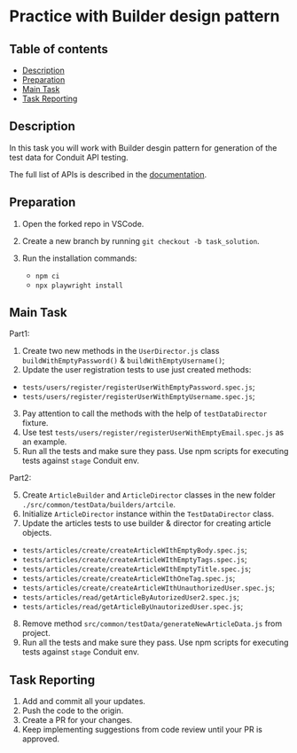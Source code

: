 # Practice with Builder design pattern

## Table of contents

- [Description](#description)
- [Preparation](#preparation)
- [Main Task](#main-task)
- [Task Reporting](#task-reporting)

## Description

In this task you will work with Builder desgin pattern for generation of the test data for Conduit API testing.


The full list of APIs is described in the [documentation](https://documenter.getpostman.com/view/22790481/2sB2j1iY5B). 

## Preparation

1. Open the forked repo in VSCode.
2. Create a new branch by running `git checkout -b task_solution`.
3. Run the installation commands:

    - `npm ci`
    - `npx playwright install`


## Main Task

Part1:

1. Create two new methods in the `UserDirector.js` class `buildWithEmptyPassword()` &  `buildWithEmptyUsername()`;
2. Update the user registration tests to use just created methods:
- `tests/users/register/registerUserWithEmptyPassword.spec.js`;
- `tests/users/register/registerUserWithEmptyUsername.spec.js`;
3. Pay attention to call the methods with the help of `testDataDirector` fixture. 
4. Use test `tests/users/register/registerUserWithEmptyEmail.spec.js` as an example.
5. Run all the tests and make sure they pass. Use npm scripts for executing tests against `stage` Conduit env. 

Part2:

5. Create `ArticleBuilder` and `ArticleDirector` classes in the new folder `./src/common/testData/builders/artcile`.
6. Initialize  `ArticleDirector` instance within the `TestDataDirector` class.
7. Update the articles tests to use builder & director for creating article objects.
- `tests/articles/create/createArticleWIthEmptyBody.spec.js`;
- `tests/articles/create/createArticleWIthEmptyTags.spec.js`;
- `tests/articles/create/createArticleWIthEmptyTitle.spec.js`;
- `tests/articles/create/createArticleWIthOneTag.spec.js`;
- `tests/articles/create/createArticleWIthUnauthorizedUser.spec.js`;
- `tests/articles/read/getArticleByAutorizedUser2.spec.js`;
- `tests/articles/read/getArticleByUnautorizedUser.spec.js`;
8. Remove method `src/common/testData/generateNewArticleData.js` from project.
9. Run all the tests and make sure they pass. Use npm scripts for executing tests against `stage` Conduit env. 


## Task Reporting

1. Add and commit all your updates.
2. Push the code to the origin.
3. Create a PR for your changes.
4. Keep implementing suggestions from code review until your PR is approved.
